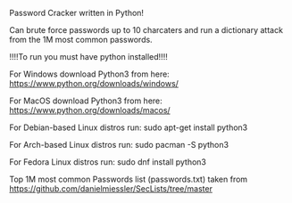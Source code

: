 Password Cracker written in Python!


Can brute force passwords up to 10 charcaters and run a dictionary attack from the 1M most common passwords.


!!!!To run you must have python installed!!!!

For Windows download Python3 from here: https://www.python.org/downloads/windows/

For MacOS download Python3 from here: https://www.python.org/downloads/macos/

For Debian-based Linux distros run: sudo apt-get install python3

For Arch-based Linux distros run: sudo pacman -S python3

For Fedora Linux distros run: sudo dnf install python3


Top 1M most common Passwords list (passwords.txt) taken from https://github.com/danielmiessler/SecLists/tree/master
